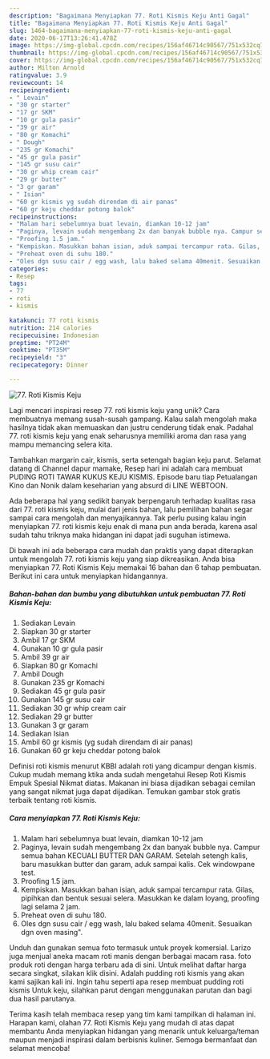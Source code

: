 ```yaml
---
description: "Bagaimana Menyiapkan 77. Roti Kismis Keju Anti Gagal"
title: "Bagaimana Menyiapkan 77. Roti Kismis Keju Anti Gagal"
slug: 1464-bagaimana-menyiapkan-77-roti-kismis-keju-anti-gagal
date: 2020-06-17T13:26:41.478Z
image: https://img-global.cpcdn.com/recipes/156af46714c90567/751x532cq70/77-roti-kismis-keju-foto-resep-utama.jpg
thumbnail: https://img-global.cpcdn.com/recipes/156af46714c90567/751x532cq70/77-roti-kismis-keju-foto-resep-utama.jpg
cover: https://img-global.cpcdn.com/recipes/156af46714c90567/751x532cq70/77-roti-kismis-keju-foto-resep-utama.jpg
author: Milton Arnold
ratingvalue: 3.9
reviewcount: 14
recipeingredient:
- " Levain"
- "30 gr starter"
- "17 gr SKM"
- "10 gr gula pasir"
- "39 gr air"
- "80 gr Komachi"
- " Dough"
- "235 gr Komachi"
- "45 gr gula pasir"
- "145 gr susu cair"
- "30 gr whip cream cair"
- "29 gr butter"
- "3 gr garam"
- " Isian"
- "60 gr kismis yg sudah direndam di air panas"
- "60 gr keju cheddar potong balok"
recipeinstructions:
- "Malam hari sebelumnya buat levain, diamkan 10-12 jam"
- "Paginya, levain sudah mengembang 2x dan banyak bubble nya. Campur semua bahan KECUALI BUTTER DAN GARAM. Setelah setengh kalis, baru masukkan butter dan garam, aduk sampai kalis. Cek windowpane test."
- "Proofing 1.5 jam."
- "Kempiskan. Masukkan bahan isian, aduk sampai tercampur rata. Gilas, pipihkan dan bentuk sesuai selera. Masukkan ke dalam loyang, proofing lagi selama 2 jam."
- "Preheat oven di suhu 180."
- "Oles dgn susu cair / egg wash, lalu baked selama 40menit. Sesuaikan dgn oven masing&#34;."
categories:
- Resep
tags:
- 77
- roti
- kismis

katakunci: 77 roti kismis 
nutrition: 214 calories
recipecuisine: Indonesian
preptime: "PT24M"
cooktime: "PT35M"
recipeyield: "3"
recipecategory: Dinner

---
```



![77. Roti Kismis Keju](https://img-global.cpcdn.com/recipes/156af46714c90567/751x532cq70/77-roti-kismis-keju-foto-resep-utama.jpg)

Lagi mencari inspirasi resep 77. roti kismis keju yang unik? Cara membuatnya memang susah-susah gampang. Kalau salah mengolah maka hasilnya tidak akan memuaskan dan justru cenderung tidak enak. Padahal 77. roti kismis keju yang enak seharusnya memiliki aroma dan rasa yang mampu memancing selera kita.

Tambahkan margarin cair, kismis, serta setengah bagian keju parut. Selamat datang di Channel dapur mamake, Resep hari ini adalah cara membuat PUDING ROTI TAWAR KUKUS KEJU KISMIS. Episode baru tiap Petualangan Kino dan Nonik dalam keseharian yang absurd di LINE WEBTOON.

Ada beberapa hal yang sedikit banyak berpengaruh terhadap kualitas rasa dari 77. roti kismis keju, mulai dari jenis bahan, lalu pemilihan bahan segar sampai cara mengolah dan menyajikannya. Tak perlu pusing kalau ingin menyiapkan 77. roti kismis keju enak di mana pun anda berada, karena asal sudah tahu triknya maka hidangan ini dapat jadi suguhan istimewa.


Di bawah ini ada beberapa cara mudah dan praktis yang dapat diterapkan untuk mengolah 77. roti kismis keju yang siap dikreasikan. Anda bisa menyiapkan 77. Roti Kismis Keju memakai 16 bahan dan 6 tahap pembuatan. Berikut ini cara untuk menyiapkan hidangannya.

<!--inarticleads1-->

##### Bahan-bahan dan bumbu yang dibutuhkan untuk pembuatan 77. Roti Kismis Keju:

1. Sediakan  Levain
1. Siapkan 30 gr starter
1. Ambil 17 gr SKM
1. Gunakan 10 gr gula pasir
1. Ambil 39 gr air
1. Siapkan 80 gr Komachi
1. Ambil  Dough
1. Gunakan 235 gr Komachi
1. Sediakan 45 gr gula pasir
1. Gunakan 145 gr susu cair
1. Sediakan 30 gr whip cream cair
1. Sediakan 29 gr butter
1. Gunakan 3 gr garam
1. Sediakan  Isian
1. Ambil 60 gr kismis (yg sudah direndam di air panas)
1. Gunakan 60 gr keju cheddar potong balok


Definisi roti kismis menurut KBBI adalah roti yang dicampur dengan kismis. Cukup mudah memang ktika anda sudah mengetahui Resep Roti Kismis Empuk Spesial Nikmat diatas. Makanan ini biasa dijadikan sebagai cemilan yang sangat nikmat juga dapat dijadikan. Temukan gambar stok gratis terbaik tentang roti kismis. 

<!--inarticleads2-->

##### Cara menyiapkan 77. Roti Kismis Keju:

1. Malam hari sebelumnya buat levain, diamkan 10-12 jam
1. Paginya, levain sudah mengembang 2x dan banyak bubble nya. Campur semua bahan KECUALI BUTTER DAN GARAM. Setelah setengh kalis, baru masukkan butter dan garam, aduk sampai kalis. Cek windowpane test.
1. Proofing 1.5 jam.
1. Kempiskan. Masukkan bahan isian, aduk sampai tercampur rata. Gilas, pipihkan dan bentuk sesuai selera. Masukkan ke dalam loyang, proofing lagi selama 2 jam.
1. Preheat oven di suhu 180.
1. Oles dgn susu cair / egg wash, lalu baked selama 40menit. Sesuaikan dgn oven masing&#34;.


Unduh dan gunakan semua foto termasuk untuk proyek komersial. Larizo juga menjual aneka macam roti manis dengan berbagai macam rasa. foto produk roti dengan harga terbaru ada di sini. Untuk melihat daftar harga secara singkat, silakan klik disini. Adalah pudding roti kismis yang akan kami sajikan kali ini. Ingin tahu seperti apa resep membuat pudding roti kismis Untuk keju, silahkan parut dengan menggunakan parutan dan bagi dua hasil parutanya. 

Terima kasih telah membaca resep yang tim kami tampilkan di halaman ini. Harapan kami, olahan 77. Roti Kismis Keju yang mudah di atas dapat membantu Anda menyiapkan hidangan yang menarik untuk keluarga/teman maupun menjadi inspirasi dalam berbisnis kuliner. Semoga bermanfaat dan selamat mencoba!
